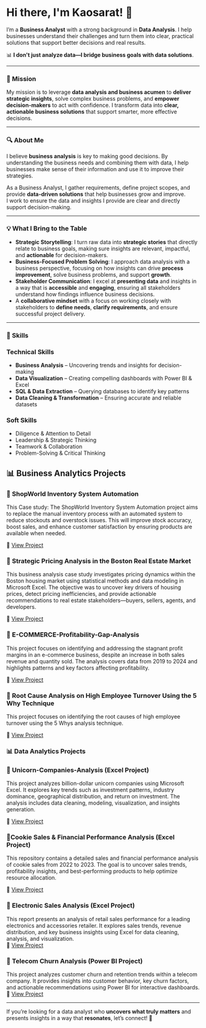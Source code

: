 # Hi there, I'm Kaosarat! 👋  

I’m a **Business Analyst** with a strong background in **Data Analysis**. I help businesses understand their challenges and turn them into clear, practical solutions that support better decisions and real results.


📊 **I don't just analyze data—I bridge business goals with data solutions**.

---

### 🚀 Mission

My mission is to leverage **data analysis and business acumen** to **deliver strategic insights**, solve complex business problems, and **empower decision-makers** to act with confidence. I transform data into **clear, actionable business solutions** that support smarter, more effective decisions.

---

### 🔍 About Me

I believe **business analysis** is key to making good decisions. 
By understanding the business needs and combining them with data, I help businesses make sense of their information and use it to improve their strategies.  

As a Business Analyst, I gather requirements, define project scopes, and provide **data-driven solutions** that help businesses grow and improve.  
I work to ensure the data and insights I provide are clear and directly support decision-making.

---

### 💡 What I Bring to the Table

- **Strategic Storytelling**: I turn raw data into **strategic stories** that directly relate to business goals, making sure insights are relevant, impactful, and **actionable** for decision-makers.  
- **Business-Focused Problem Solving**: I approach data analysis with a business perspective, focusing on how insights can drive **process improvement**, solve business problems, and support **growth**.  
- **Stakeholder Communication**: I excel at **presenting data** and insights in a way that is **accessible** and **engaging**, ensuring all stakeholders understand how findings influence business decisions.  
- A **collaborative mindset** with a focus on working closely with stakeholders to **define needs**, **clarify requirements**, and ensure successful project delivery.

---
### 🚀 Skills

### **Technical Skills**  
- **Business Analysis** – Uncovering trends and insights for decision-making  
- **Data Visualization** – Creating compelling dashboards with Power BI & Excel  
- **SQL & Data Extraction** – Querying databases to identify key patterns  
- **Data Cleaning & Transformation** – Ensuring accurate and reliable datasets  

### **Soft Skills**  
- Diligence & Attention to Detail  
- Leadership & Strategic Thinking  
- Teamwork & Collaboration  
- Problem-Solving & Critical Thinking  

## 📊 Business Analytics Projects

### 🔹 ShopWorld Inventory System Automation
This Case study: The ShopWorld Inventory System Automation project aims to replace the manual inventory process with an automated system to reduce stockouts and overstock issues. This will improve stock accuracy, boost sales, and enhance customer satisfaction by ensuring products are available when needed.


🔗 [View Project](https://github.com/Kaosarat10/shopworld-inventory-optimization)


### 🔹 Strategic Pricing Analysis in the Boston Real Estate Market
This business analysis case study investigates pricing dynamics within the Boston housing market using statistical methods and data modeling in Microsoft Excel. The objective was to uncover key drivers of housing prices, detect pricing inefficiencies, and provide actionable recommendations to real estate stakeholders—buyers, sellers, agents, and developers.

🔗 [View Project](https://github.com/Kaosarat10/Business-Case-Analysis-of-Property-Pricing-Patterns-in-Boston)

### 🔹 E-COMMERCE-Profitability-Gap-Analysis
This project focuses on identifying and addressing the stagnant profit margins in an e-commerce business, despite an increase in both sales revenue and quantity sold. The analysis covers data from 2019 to 2024 and highlights patterns and key factors affecting profitability.

🔗 [View Project](https://github.com/Kaosarat10/E-COMMERCE-Profitability-Gap-Analysis)

### 🔹 Root Cause Analysis on High Employee Turnover Using the 5 Why Technique
This project focuses on identifying the root causes of high employee turnover using the 5 Whys analysis technique.

🔗 [View Project](https://github.com/Kaosarat10/Employee-turnover-Analysis-Root-cause-identification)



### 📊 Data Analytics Projects  

### 🔹 Unicorn-Companies-Analysis (Excel Project) 
This project analyzes billion-dollar unicorn companies using Microsoft Excel. It explores key trends such as investment patterns, industry dominance, geographical distribution, and return on investment. The analysis includes data cleaning, modeling, visualization, and insights generation. 

🔗 [View Project](https://github.com/Kaosarat10/Unicorn-Companies-Analysis)

### 🔹Cookie Sales & Financial Performance Analysis (Excel Project)
This repository contains a detailed sales and financial performance analysis of cookie sales from 2022 to 2023. The goal is to uncover sales trends, profitability insights, and best-performing products to help optimize resource allocation.

🔗  [View Project](https://github.com/Kaosarat10/Cookies-Sales-and-Financial-Performance-Analysis)

### 🔹 Electronic Sales Analysis (Excel Project)  
This report presents an analysis of retail sales performance for a leading electronics and accessories retailer. It explores sales trends, revenue distribution, and key business insights using Excel for data cleaning, analysis, and visualization.  
🔗 [View Project](https://github.com/Kaosarat10/Electronic-Company-Retail-Sales-Analysis)  

### 🔹 Telecom Churn Analysis (Power BI Project)  
This project analyzes customer churn and retention trends within a telecom company. It provides insights into customer behavior, key churn factors, and actionable recommendations using Power BI for interactive dashboards.  
🔗 [View Project](https://github.com/Kaosarat10/telecom-churn-analysis)  



---

If you’re looking for a data analyst who **uncovers what truly matters** and presents insights in a way that **resonates**, let’s connect! 🚀




<!--
**Kaosarat10/Kaosarat10** is a ✨ _special_ ✨ repository because its `README.md` (this file) appears on your GitHub profile.

Here are some ideas to get you started:

- 🔭 I’m currently working on ...
- 🌱 I’m currently learning ...
- 👯 I’m looking to collaborate on ...
- 🤔 I’m looking for help with ...
- 💬 Ask me about ...
- 📫 How to reach me: ...
- 😄 Pronouns: ...
- ⚡ Fun fact: ...
-->
